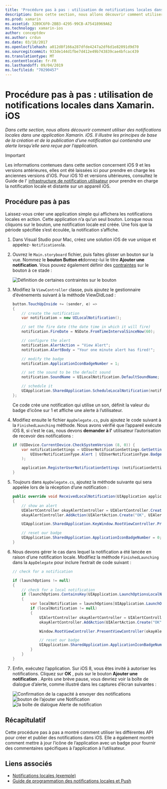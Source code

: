 ```yaml
---
title: 'Procédure pas à pas : utilisation de notifications locales dans Xamarin. iOS'
description: Dans cette section, nous allons découvrir comment utiliser des notifications locales dans une application Xamarin. iOS. Il illustre les principes de base de la création et de la publication d’une notification qui contiendra une alerte lorsqu’elle sera reçue par l’application.
ms.prod: xamarin
ms.assetid: 32B9C6F0-2BB3-4295-99CB-A75418969A62
ms.technology: xamarin-ios
author: conceptdev
ms.author: crdun
ms.date: 03/18/2017
ms.openlocfilehash: a012d8f166a287dfde4247a2df6d1e82091d9d70
ms.sourcegitcommit: 933de144d1fbe7d412e49b743839cae4bfcac439
ms.translationtype: MT
ms.contentlocale: fr-FR
ms.lasthandoff: 09/04/2019
ms.locfileid: "70290457"
---
```

# <a name="walkthrough---using-local-notifications-in-xamarinios"></a>Procédure pas à pas : utilisation de notifications locales dans Xamarin. iOS

_Dans cette section, nous allons découvrir comment utiliser des notifications locales dans une application Xamarin. iOS. Il illustre les principes de base de la création et de la publication d’une notification qui contiendra une alerte lorsqu’elle sera reçue par l’application._

> [!IMPORTANT]
> Les informations contenues dans cette section concernent iOS 9 et les versions antérieures, elles ont été laissées ici pour prendre en charge les anciennes versions d’iOS. Pour iOS 10 et versions ultérieures, consultez le Guide de l' [infrastructure de notification utilisateur](~/ios/platform/user-notifications/index.md) pour prendre en charge la notification locale et distante sur un appareil iOS.

## <a name="walkthrough"></a>Procédure pas à pas

Laissez-vous créer une application simple qui affichera les notifications locales en action. Cette application n’a qu’un seul bouton. Lorsque nous cliquons sur le bouton, une notification locale est créée. Une fois que la période spécifiée s’est écoulée, la notification s’affiche.


1. Dans Visual Studio pour Mac, créez une solution iOS de vue unique et appelez- `Notifications`la.
1. Ouvrez le `Main.storyboard` fichier, puis faites glisser un bouton sur la vue. Nommez le **bouton Button et**donnez-lui le titre **Ajouter une notification**. Vous pouvez également définir des [contraintes](~/ios/user-interface/designer/designer-auto-layout.md) sur le bouton à ce stade : 

    ![](local-notifications-in-ios-walkthrough-images/image3.png "Définition de certaines contraintes sur le bouton")
1. Modifiez la `ViewController` classe, puis ajoutez le gestionnaire d’événements suivant à la méthode ViewDidLoad :

    ```csharp
    button.TouchUpInside += (sender, e) =>
    {
        // create the notification
        var notification = new UILocalNotification();

        // set the fire date (the date time in which it will fire)
        notification.FireDate = NSDate.FromTimeIntervalSinceNow(60);

        // configure the alert
        notification.AlertAction = "View Alert";
        notification.AlertBody = "Your one minute alert has fired!";

        // modify the badge
        notification.ApplicationIconBadgeNumber = 1;

        // set the sound to be the default sound
        notification.SoundName = UILocalNotification.DefaultSoundName;

        // schedule it
        UIApplication.SharedApplication.ScheduleLocalNotification(notification);
    };
    ```

    Ce code crée une notification qui utilise un son, définit la valeur du badge d’icône sur 1 et affiche une alerte à l’utilisateur.

1. Modifiez ensuite le fichier `AppDelegate.cs`, puis ajoutez le code suivant à la `FinishedLaunching` méthode. Nous avons vérifié que l’appareil exécute iOS 8, si c’est le cas, nous devons **demander à l'** utilisateur l’autorisation de recevoir des notifications :

    ```csharp
    if (UIDevice.CurrentDevice.CheckSystemVersion (8, 0)) {
        var notificationSettings = UIUserNotificationSettings.GetSettingsForTypes (
            UIUserNotificationType.Alert | UIUserNotificationType.Badge | UIUserNotificationType.Sound, null
        );

        application.RegisterUserNotificationSettings (notificationSettings);
    }
    ```

1. Toujours dans `AppDelegate.cs`, ajoutez la méthode suivante qui sera appelée lors de la réception d’une notification :

    ```csharp
    public override void ReceivedLocalNotification(UIApplication application, UILocalNotification notification)
    {
        // show an alert
        UIAlertController okayAlertController = UIAlertController.Create(notification.AlertAction, notification.AlertBody, UIAlertControllerStyle.Alert);
        okayAlertController.AddAction(UIAlertAction.Create("OK", UIAlertActionStyle.Default, null));

        UIApplication.SharedApplication.KeyWindow.RootViewController.PresentViewController(okayAlertController, true, null);

        // reset our badge
        UIApplication.SharedApplication.ApplicationIconBadgeNumber = 0;
    }
    ```

1. Nous devons gérer le cas dans lequel la notification a été lancée en raison d’une notification locale. Modifiez la méthode `FinishedLaunching` dans la `AppDelegate` pour inclure l’extrait de code suivant :


    ```csharp
    // check for a notification

    if (launchOptions != null)
    {
        // check for a local notification
        if (launchOptions.ContainsKey(UIApplication.LaunchOptionsLocalNotificationKey))
        {
            var localNotification = launchOptions[UIApplication.LaunchOptionsLocalNotificationKey] as UILocalNotification;
            if (localNotification != null)
            {
                UIAlertController okayAlertController = UIAlertController.Create(localNotification.AlertAction, localNotification.AlertBody, UIAlertControllerStyle.Alert);
                okayAlertController.AddAction(UIAlertAction.Create("OK", UIAlertActionStyle.Default, null));

                Window.RootViewController.PresentViewController(okayAlertController, true, null);

                // reset our badge
                UIApplication.SharedApplication.ApplicationIconBadgeNumber = 0;
            }
        }
    }
    ```

1. Enfin, exécutez l’application. Sur iOS 8, vous êtes invité à autoriser les notifications. Cliquez sur **OK** , puis sur le bouton **Ajouter une notification** . Après une brève pause, vous devriez voir la boîte de dialogue d’alerte, comme illustré dans les captures d’écran suivantes :

    ![](local-notifications-in-ios-walkthrough-images/image0.png "Confirmation de la capacité à envoyer des notifications") ![](local-notifications-in-ios-walkthrough-images/image1.png "bouton de l’ajouter une Notification") ![](local-notifications-in-ios-walkthrough-images/image2.png "la boîte de dialogue Alerte de notification")

## <a name="summary"></a>Récapitulatif

Cette procédure pas à pas a montré comment utiliser les différentes API pour créer et publier des notifications dans iOS. Elle a également montré comment mettre à jour l’icône de l’application avec un badge pour fournir des commentaires spécifiques à l’application à l’utilisateur.


## <a name="related-links"></a>Liens associés

- [Notifications locales (exemple)](https://docs.microsoft.com/samples/xamarin/ios-samples/localnotifications)
- [Guide de programmation des notifications locales et Push](https://developer.apple.com/library/prerelease/content/documentation/NetworkingInternet/Conceptual/RemoteNotificationsPG/)

